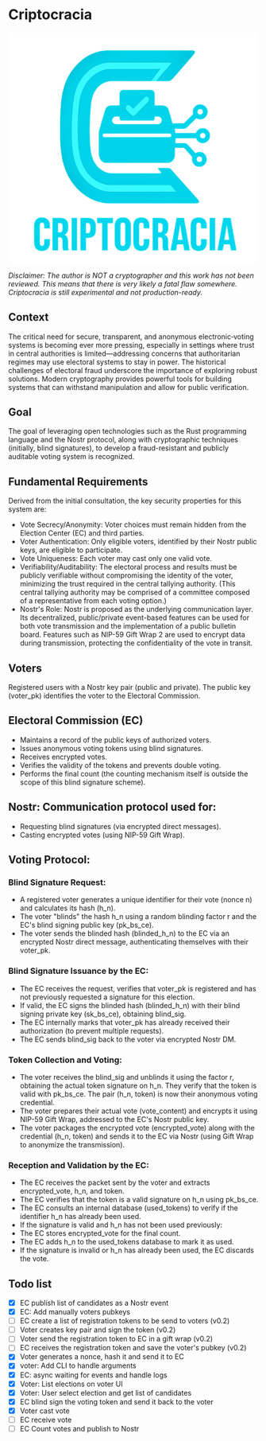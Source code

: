 # Criptocracia

![logo](logo.png)

*Disclaimer: The author is NOT a cryptographer and this work has not been reviewed. This means that there is very likely a fatal flaw somewhere. Criptocracia is still experimental and not production-ready.*

## Context
The critical need for secure, transparent, and anonymous electronic‑voting systems is becoming ever more pressing, especially in settings where trust in central authorities is limited—addressing concerns that authoritarian regimes may use electoral systems to stay in power. The historical challenges of electoral fraud underscore the importance of exploring robust solutions. Modern cryptography provides powerful tools for building systems that can withstand manipulation and allow for public verification.

## Goal
The goal of leveraging open technologies such as the Rust programming language and the Nostr protocol, along with cryptographic techniques (initially, blind signatures), to develop a fraud-resistant and publicly auditable voting system is recognized.

## Fundamental Requirements
Derived from the initial consultation, the key security properties for this system are:
- Vote Secrecy/Anonymity: Voter choices must remain hidden from the Election Center (EC) and third parties.
- Voter Authentication: Only eligible voters, identified by their Nostr public keys, are eligible to participate.
- Vote Uniqueness: Each voter may cast only one valid vote.
- Verifiability/Auditability: The electoral process and results must be publicly verifiable without compromising the identity of the voter, minimizing the trust required in the central tallying authority. (This central tallying authority may be comprised of a committee composed of a representative from each voting option.)
- Nostr's Role: Nostr is proposed as the underlying communication layer. Its decentralized, public/private event-based features can be used for both vote transmission and the implementation of a public bulletin board. Features such as NIP-59 Gift Wrap 2 are used to encrypt data during transmission, protecting the confidentiality of the vote in transit.

## Voters
Registered users with a Nostr key pair (public and private). The public key (voter_pk) identifies the voter to the Electoral Commission.

## Electoral Commission (EC)
- Maintains a record of the public keys of authorized voters.
- Issues anonymous voting tokens using blind signatures.
- Receives encrypted votes.
- Verifies the validity of the tokens and prevents double voting.
- Performs the final count (the counting mechanism itself is outside the scope of this blind signature scheme).

## Nostr: Communication protocol used for:
- Requesting blind signatures (via encrypted direct messages).
- Casting encrypted votes (using NIP-59 Gift Wrap).

## Voting Protocol:
### Blind Signature Request:
- A registered voter generates a unique identifier for their vote (nonce n) and calculates its hash (h_n).
- The voter "blinds" the hash h_n using a random blinding factor r and the EC's blind signing public key (pk_bs_ce).
- The voter sends the blinded hash (blinded_h_n) to the EC via an encrypted Nostr direct message, authenticating themselves with their voter_pk.

### Blind Signature Issuance by the EC:
- The EC receives the request, verifies that voter_pk is registered and has not previously requested a signature for this election.
- If valid, the EC signs the blinded hash (blinded_h_n) with their blind signing private key (sk_bs_ce), obtaining blind_sig.
- The EC internally marks that voter_pk has already received their authorization (to prevent multiple requests).
- The EC sends blind_sig back to the voter via encrypted Nostr DM.
### Token Collection and Voting:
- The voter receives the blind_sig and unblinds it using the factor r, obtaining the actual token signature on h_n. They verify that the token is valid with pk_bs_ce. The pair (h_n, token) is now their anonymous voting credential.
- The voter prepares their actual vote (vote_content) and encrypts it using NIP-59 Gift Wrap, addressed to the EC's Nostr public key.
- The voter packages the encrypted vote (encrypted_vote) along with the credential (h_n, token) and sends it to the EC via Nostr (using Gift Wrap to anonymize the transmission).
### Reception and Validation by the EC:
- The EC receives the packet sent by the voter and extracts encrypted_vote, h_n, and token.
- The EC verifies that the token is a valid signature on h_n using pk_bs_ce.
- The EC consults an internal database (used_tokens) to verify if the identifier h_n has already been used.
- If the signature is valid and h_n has not been used previously:
- The EC stores encrypted_vote for the final count.
- The EC adds h_n to the used_tokens database to mark it as used.
- If the signature is invalid or h_n has already been used, the EC discards the vote.

## Todo list
- [x] EC publish list of candidates as a Nostr event
- [x] EC: Add manually voters pubkeys
- [ ] EC create a list of registration tokens to be send to voters (v0.2)
- [ ] Voter creates key pair and sign the token (v0.2)
- [ ] Voter send the registration token to EC in a gift wrap (v0.2)
- [ ] EC receives the registration token and save the voter's pubkey (v0.2)
- [x] Voter generates a nonce, hash it and send it to EC
- [x] voter: Add CLI to handle arguments
- [x] EC: async waiting for events and handle logs
- [x] Voter: List elections on voter UI
- [x] Voter: User select election and get list of candidates
- [x] EC blind sign the voting token and send it back to the voter
- [x] Voter cast vote
- [ ] EC receive vote
- [ ] EC Count votes and publish to Nostr

